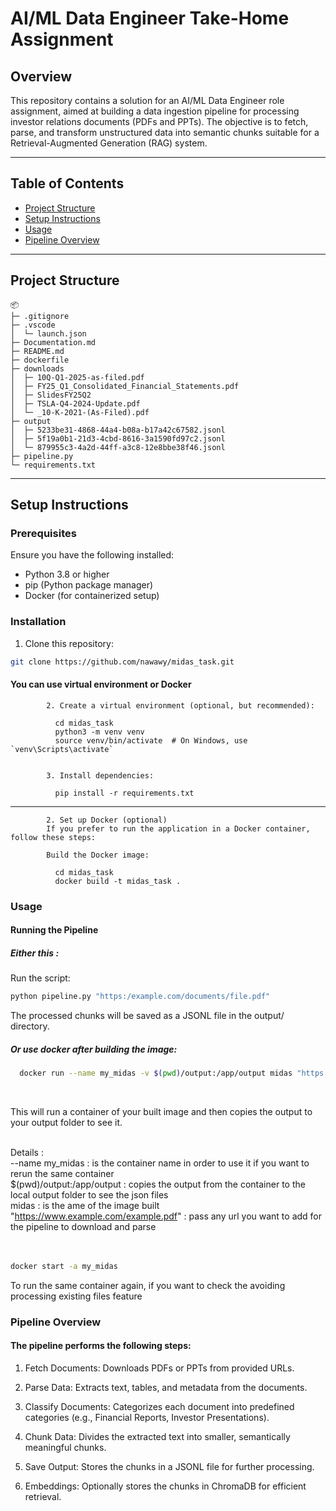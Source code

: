 # AI/ML Data Engineer Take-Home Assignment

## Overview
This repository contains a solution for an AI/ML Data Engineer role assignment, aimed at building a data ingestion pipeline for processing investor relations documents (PDFs and PPTs). The objective is to fetch, parse, and transform unstructured data into semantic chunks suitable for a Retrieval-Augmented Generation (RAG) system.

---

## Table of Contents

- [Project Structure](#project-structure)
- [Setup Instructions](#setup-instructions)
- [Usage](#usage)
- [Pipeline Overview](#pipeline-overview)
---

## Project Structure
```
📦 
├─ .gitignore
├─ .vscode
│  └─ launch.json
├─ Documentation.md
├─ README.md
├─ dockerfile
├─ downloads
│  ├─ 10Q-Q1-2025-as-filed.pdf
│  ├─ FY25_Q1_Consolidated_Financial_Statements.pdf
│  ├─ SlidesFY25Q2
│  ├─ TSLA-Q4-2024-Update.pdf
│  └─ _10-K-2021-(As-Filed).pdf
├─ output
│  ├─ 5233be31-4868-44a4-b08a-b17a42c67582.jsonl
│  ├─ 5f19a0b1-21d3-4cbd-8616-3a1590fd97c2.jsonl
│  └─ 879955c3-4a2d-44ff-a3c8-12e8bbe38f46.jsonl
├─ pipeline.py
└─ requirements.txt
```
---

## Setup Instructions

### Prerequisites
Ensure you have the following installed:

- Python 3.8 or higher
- pip (Python package manager)
- Docker (for containerized setup)

### Installation
1. Clone this repository:

```bash
git clone https://github.com/nawawy/midas_task.git
```
#### You can use virtual environment or Docker
  
            2. Create a virtual environment (optional, but recommended):
                        
              cd midas_task
              python3 -m venv venv
              source venv/bin/activate  # On Windows, use `venv\Scripts\activate`
            
            
            3. Install dependencies:
            
              pip install -r requirements.txt
            
_____________________________
            2. Set up Docker (optional)
            If you prefer to run the application in a Docker container, follow these steps:
            
            Build the Docker image:
            
              cd midas_task
              docker build -t midas_task .
  
### Usage
#### Running the Pipeline
##### Either this :


  Run the script:
  ```bash
  python pipeline.py "https:/example.com/documents/file.pdf"
  ```
  The processed chunks will be saved as a JSONL file in the output/ directory.

  
##### Or use docker after building the image:
  ```bash
    docker run --name my_midas -v $(pwd)/output:/app/output midas "https://www.example.com/example.pdf"
  ```
<br>

  This will run a container of your built image and then copies the output to your output folder to see it.<br><br>
  
  Details : <br>
    --name my_midas : is the container name in order to use it if you want to rerun the same container<br>
    $(pwd)/output:/app/output : copies the output from the container to the local output folder to see the json files<br>
    midas : is the ame of the image built<br>
    "https://www.example.com/example.pdf" : pass any url you want to add for the pipeline to download and parse<br><br><br>

  ```bash
  docker start -a my_midas
  ```
  To run the same container again, if you want to check the avoiding processing existing files feature

### Pipeline Overview
#### The pipeline performs the following steps:

1. Fetch Documents: Downloads PDFs or PPTs from provided URLs.

2. Parse Data: Extracts text, tables, and metadata from the documents.

3. Classify Documents: Categorizes each document into predefined categories (e.g., Financial Reports, Investor Presentations).

4. Chunk Data: Divides the extracted text into smaller, semantically meaningful chunks.

5. Save Output: Stores the chunks in a JSONL file for further processing.

6. Embeddings: Optionally stores the chunks in ChromaDB for efficient retrieval.
